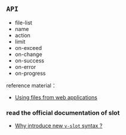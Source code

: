 ## `API`
* file-list
* name
* action
* limit
* on-exceed
* on-change
* on-success
* on-error
* on-progress

reference material：
* [Using files from web applications](https://developer.mozilla.org/en-US/docs/Web/API/File/Using_files_from_web_applications)

### read the official documentation of slot
* [Why introduce new `v-slot` syntax ?](https://github.com/vuejs/rfcs/blob/master/active-rfcs/0001-new-slot-syntax.md) 

